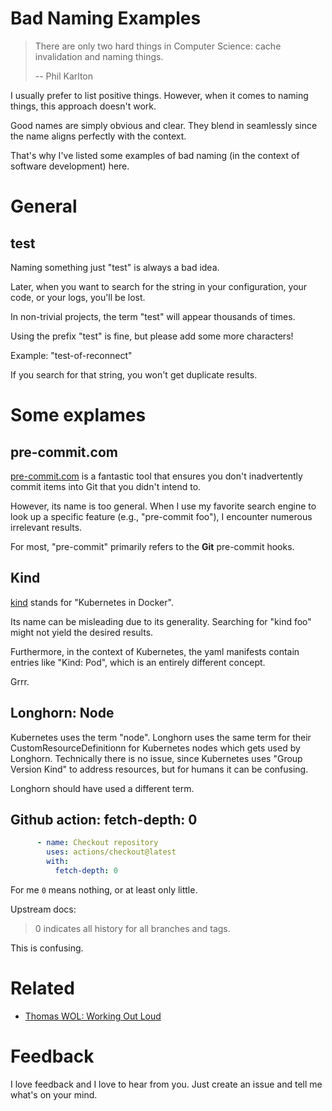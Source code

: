 # Bad Naming Examples

> There are only two hard things in Computer Science: cache invalidation and naming things.
> 
> -- Phil Karlton

I usually prefer to list positive things. However, when it comes to naming things, this approach doesn't work.

Good names are simply obvious and clear. They blend in seamlessly since the name aligns perfectly with the context.

That's why I've listed some examples of bad naming (in the context of software development) here.

# General

## test

Naming something just "test" is always a bad idea.

Later, when you want to search for the string in your configuration, your code, or your logs, you'll be lost.

In non-trivial projects, the term "test" will appear thousands of times.

Using the prefix "test" is fine, but please add some more characters!

Example: "test-of-reconnect"

If you search for that string, you won't get duplicate results.

# Some explames

## pre-commit.com

[pre-commit.com](//pre-commit.com) is a fantastic tool that ensures you don't inadvertently commit items into Git that you didn't intend to.

However, its name is too general. When I use my favorite search engine to look up a specific feature (e.g., "pre-commit foo"), I encounter numerous irrelevant results.

For most, "pre-commit" primarily refers to the **Git** pre-commit hooks.

## Kind

[kind](https://kind.sigs.k8s.io/) stands for "Kubernetes in Docker".

Its name can be misleading due to its generality. Searching for "kind foo" might not yield the desired results.

Furthermore, in the context of Kubernetes, the yaml manifests contain entries like "Kind: Pod", which is an entirely different concept.

Grrr.

## Longhorn: Node

Kubernetes uses the term "node". Longhorn uses the same term for their CustomResourceDefinitionn for Kubernetes nodes which gets used by Longhorn. Technically there is no issue, since
Kubernetes uses "Group Version Kind" to address resources, but for humans it can be confusing.

Longhorn should have used a different term.

## Github action: fetch-depth: 0

```yaml
      - name: Checkout repository
        uses: actions/checkout@latest
        with:
          fetch-depth: 0
```

For me `0` means nothing, or at least only little.

Upstream docs:

>  0 indicates all history for all branches and tags.

This is confusing.

# Related

* [Thomas WOL: Working Out Loud](https://github.com/guettli/wol)

# Feedback

I love feedback and I love to hear from you. Just create an issue and tell me what's on your mind.
